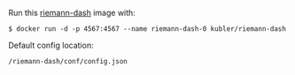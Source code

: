 Run this [riemann-dash][] image with:

    $ docker run -d -p 4567:4567 --name riemann-dash-0 kubler/riemann-dash

Default config location: 

    /riemann-dash/conf/config.json

[riemann-dash]: http://riemann.io/dashboard.html
